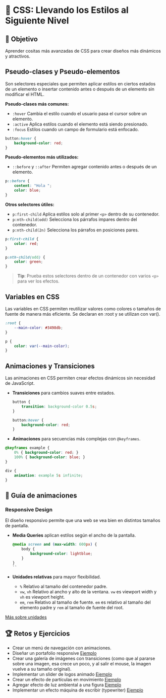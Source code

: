 # 🌟 CSS: Llevando los Estilos al Siguiente Nivel

## 🎯 Objetivo

Aprender cositas más avanzadas de CSS para crear diseños más dinámicos y atractivos.

## Pseudo-clases y Pseudo-elementos

Son selectores especiales que permiten aplicar estilos en ciertos estados de un elemento o insertar contenido antes o después de un elemento sin modificar el HTML.

**Pseudo-clases más comunes:**

- `:hover` Cambia el estilo cuando el usuario pasa el cursor sobre un elemento.
- `:active` Aplica estilos cuando el elemento está siendo presionado.
- `:focus` Estilos cuando un campo de formulario está enfocado.

```css
button:hover {
    background-color: red;
}
```

**Pseudo-elementos más utilizados:**

- `::before` y `::after` Permiten agregar contenido antes o después de un elemento.

```css
p::before {
    content: "Hola ";
    color: blue;
}
```

**Otros selectores útiles:**

- `p:first-child` Aplica estilos solo al primer `<p>` dentro de su contenedor.
- `p:nth-child(odd)` Selecciona los párrafos impares dentro del contenedor.
- `p:nth-child(2n)` Selecciona los párrafos en posiciones pares.

```css
p:first-child {
    color: red;
}

p:nth-child(odd) {
    color: green;
}
```

>**Tip**: Prueba estos selectores dentro de un contenedor con varios `<p>` para ver los efectos.

## Variables en CSS

Las variables en CSS permiten reutilizar valores como colores o tamaños de fuente de manera más eficiente. Se declaran en :root y se utilizan con var().

```css
:root {
    --main-color: #3498db;
}

p {
    color: var(--main-color);
}
```

## Animaciones y Transiciones

Las animaciones en CSS permiten crear efectos dinámicos sin necesidad de JavaScript.

- **Transiciones** para cambios suaves entre estados.

    ```css
    button {
        transition: background-color 0.5s;
    }

    button:hover {
        background-color: red;
    }
    ```

- **Animaciones** para secuencias más complejas con `@keyframes`.

```css
@keyframes example {
    0% { background-color: red; }
    100% { background-color: blue; }
}

div {
    animation: example 5s infinite;
}
```

## 📌 Guía de animaciones

### Responsive Design

El diseño responsivo permite que una web se vea bien en distintos tamaños de pantalla.

- **Media Queries** aplican estilos según el ancho de la pantalla.

    ```css
    @media screen and (max-width: 600px) {
        body {
            background-color: lightblue;
        }
    }
    ``

- **Unidades relativas** para mayor flexibilidad.

  - `%` Relativo al tamaño del contenedor padre.
  - `vw`, `vh` Relativo al ancho y alto de la ventana. `vw` es viewport width y `vh` es viewport height.
  - `em`, `rem` Relativo al tamaño de fuente. `em` es relativo al tamaño del elemento padre y `rem` al tamaño de fuente del root.

[Más sobre unidades](https://www.w3schools.com/css/css3_animations.asp)

## 🏆 Retos y Ejercicios

- Crear un menú de navegación con animaciones.
- Diseñar un portafolio responsive [Ejemplo](https://www.youtube.com/watch?v=YMZmJfCOp_s&ab_channel=divcode)
- Crear una galería de imágenes con transiciones (como que al pararse sobre una imagen, esa crece un poco, y al salir el mouse, la imagen vuelve a su tamaño original).
- Implementar un slider de logos animado [Ejemplo](https://www.youtube.com/watch?v=zf7r0l5PCwE&ab_channel=CodeGlitch)
- Crear un efecto de partículas en movimiento [Ejemplo](https://www.youtube.com/watch?v=fbn2aVaSb3E&ab_channel=SINERGIA)
- Agregar efecto de luz ambiental a una figura [Ejemplo](https://www.youtube.com/watch?v=nOdDtnHWaDo&ab_channel=OnlineTutorials)
- Implementar un efecto máquina de escribir (typewriter) [Ejemplo](https://www.youtube.com/shorts/fTOcWMD_5pk)
